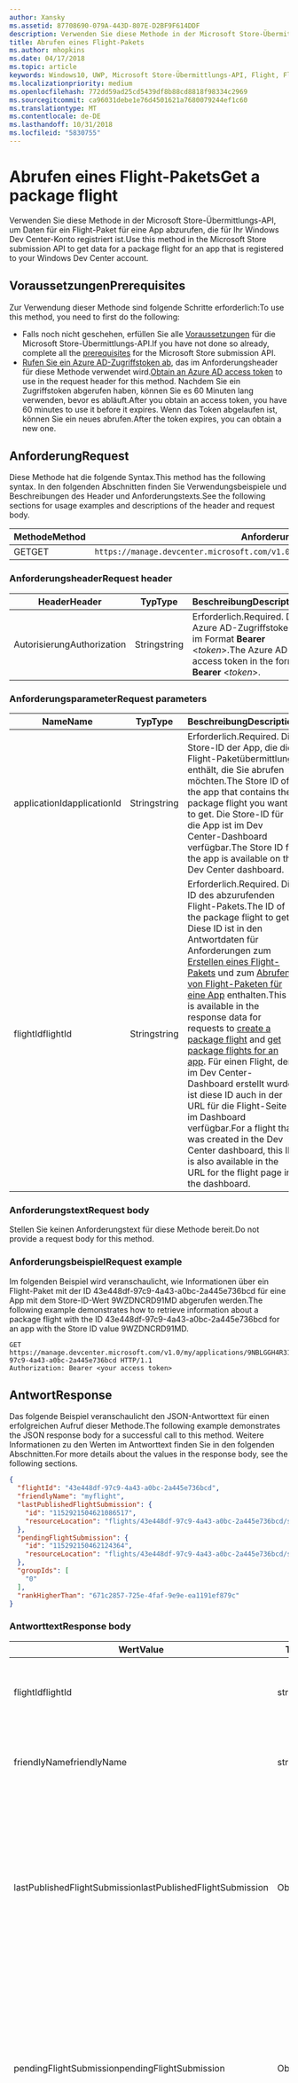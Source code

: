 ```yaml
---
author: Xansky
ms.assetid: 87708690-079A-443D-807E-D2BF9F614DDF
description: Verwenden Sie diese Methode in der Microsoft Store-Übermittlungs-API, um Daten für ein Flight-Paket für eine App abzurufen, die für Ihr Windows Dev Center-Konto registriert ist.
title: Abrufen eines Flight-Pakets
ms.author: mhopkins
ms.date: 04/17/2018
ms.topic: article
keywords: Windows10, UWP, Microsoft Store-Übermittlungs-API, Flight, Flight-Pakete
ms.localizationpriority: medium
ms.openlocfilehash: 772dd59ad25cd5439df8b88cd8818f98334c2969
ms.sourcegitcommit: ca96031debe1e76d4501621a7680079244ef1c60
ms.translationtype: MT
ms.contentlocale: de-DE
ms.lasthandoff: 10/31/2018
ms.locfileid: "5830755"
---
```

# <a name="get-a-package-flight"></a><span data-ttu-id="2fbb5-104">Abrufen eines Flight-Pakets</span><span class="sxs-lookup"><span data-stu-id="2fbb5-104">Get a package flight</span></span>

<span data-ttu-id="2fbb5-105">Verwenden Sie diese Methode in der Microsoft Store-Übermittlungs-API, um Daten für ein Flight-Paket für eine App abzurufen, die für Ihr Windows Dev Center-Konto registriert ist.</span><span class="sxs-lookup"><span data-stu-id="2fbb5-105">Use this method in the Microsoft Store submission API to get data for a package flight for an app that is registered to your Windows Dev Center account.</span></span>

## <a name="prerequisites"></a><span data-ttu-id="2fbb5-106">Voraussetzungen</span><span class="sxs-lookup"><span data-stu-id="2fbb5-106">Prerequisites</span></span>

<span data-ttu-id="2fbb5-107">Zur Verwendung dieser Methode sind folgende Schritte erforderlich:</span><span class="sxs-lookup"><span data-stu-id="2fbb5-107">To use this method, you need to first do the following:</span></span>

* <span data-ttu-id="2fbb5-108">Falls noch nicht geschehen, erfüllen Sie alle [Voraussetzungen](create-and-manage-submissions-using-windows-store-services.md#prerequisites) für die Microsoft Store-Übermittlungs-API.</span><span class="sxs-lookup"><span data-stu-id="2fbb5-108">If you have not done so already, complete all the [prerequisites](create-and-manage-submissions-using-windows-store-services.md#prerequisites) for the Microsoft Store submission API.</span></span>
* <span data-ttu-id="2fbb5-109">[Rufen Sie ein Azure AD-Zugriffstoken ab](create-and-manage-submissions-using-windows-store-services.md#obtain-an-azure-ad-access-token), das im Anforderungsheader für diese Methode verwendet wird.</span><span class="sxs-lookup"><span data-stu-id="2fbb5-109">[Obtain an Azure AD access token](create-and-manage-submissions-using-windows-store-services.md#obtain-an-azure-ad-access-token) to use in the request header for this method.</span></span> <span data-ttu-id="2fbb5-110">Nachdem Sie ein Zugriffstoken abgerufen haben, können Sie es 60 Minuten lang verwenden, bevor es abläuft.</span><span class="sxs-lookup"><span data-stu-id="2fbb5-110">After you obtain an access token, you have 60 minutes to use it before it expires.</span></span> <span data-ttu-id="2fbb5-111">Wenn das Token abgelaufen ist, können Sie ein neues abrufen.</span><span class="sxs-lookup"><span data-stu-id="2fbb5-111">After the token expires, you can obtain a new one.</span></span>

## <a name="request"></a><span data-ttu-id="2fbb5-112">Anforderung</span><span class="sxs-lookup"><span data-stu-id="2fbb5-112">Request</span></span>

<span data-ttu-id="2fbb5-113">Diese Methode hat die folgende Syntax.</span><span class="sxs-lookup"><span data-stu-id="2fbb5-113">This method has the following syntax.</span></span> <span data-ttu-id="2fbb5-114">In den folgenden Abschnitten finden Sie Verwendungsbeispiele und Beschreibungen des Header und Anforderungstexts.</span><span class="sxs-lookup"><span data-stu-id="2fbb5-114">See the following sections for usage examples and descriptions of the header and request body.</span></span>

| <span data-ttu-id="2fbb5-115">Methode</span><span class="sxs-lookup"><span data-stu-id="2fbb5-115">Method</span></span> | <span data-ttu-id="2fbb5-116">Anforderungs-URI</span><span class="sxs-lookup"><span data-stu-id="2fbb5-116">Request URI</span></span>                                                      |
|--------|------------------------------------------------------------------|
| <span data-ttu-id="2fbb5-117">GET</span><span class="sxs-lookup"><span data-stu-id="2fbb5-117">GET</span></span>    | ```https://manage.devcenter.microsoft.com/v1.0/my/applications/{applicationId}/flights/{flightId}``` |


### <a name="request-header"></a><span data-ttu-id="2fbb5-118">Anforderungsheader</span><span class="sxs-lookup"><span data-stu-id="2fbb5-118">Request header</span></span>

| <span data-ttu-id="2fbb5-119">Header</span><span class="sxs-lookup"><span data-stu-id="2fbb5-119">Header</span></span>        | <span data-ttu-id="2fbb5-120">Typ</span><span class="sxs-lookup"><span data-stu-id="2fbb5-120">Type</span></span>   | <span data-ttu-id="2fbb5-121">Beschreibung</span><span class="sxs-lookup"><span data-stu-id="2fbb5-121">Description</span></span>                                                                 |
|---------------|--------|-----------------------------------------------------------------------------|
| <span data-ttu-id="2fbb5-122">Autorisierung</span><span class="sxs-lookup"><span data-stu-id="2fbb5-122">Authorization</span></span> | <span data-ttu-id="2fbb5-123">String</span><span class="sxs-lookup"><span data-stu-id="2fbb5-123">string</span></span> | <span data-ttu-id="2fbb5-124">Erforderlich.</span><span class="sxs-lookup"><span data-stu-id="2fbb5-124">Required.</span></span> <span data-ttu-id="2fbb5-125">Das Azure AD-Zugriffstoken im Format **Bearer** &lt;*token*&gt;.</span><span class="sxs-lookup"><span data-stu-id="2fbb5-125">The Azure AD access token in the form **Bearer** &lt;*token*&gt;.</span></span> |


### <a name="request-parameters"></a><span data-ttu-id="2fbb5-126">Anforderungsparameter</span><span class="sxs-lookup"><span data-stu-id="2fbb5-126">Request parameters</span></span>

| <span data-ttu-id="2fbb5-127">Name</span><span class="sxs-lookup"><span data-stu-id="2fbb5-127">Name</span></span>        | <span data-ttu-id="2fbb5-128">Typ</span><span class="sxs-lookup"><span data-stu-id="2fbb5-128">Type</span></span>   | <span data-ttu-id="2fbb5-129">Beschreibung</span><span class="sxs-lookup"><span data-stu-id="2fbb5-129">Description</span></span>                                                                 |
|---------------|--------|-----------------------------------------------------------------------------|
| <span data-ttu-id="2fbb5-130">applicationId</span><span class="sxs-lookup"><span data-stu-id="2fbb5-130">applicationId</span></span> | <span data-ttu-id="2fbb5-131">String</span><span class="sxs-lookup"><span data-stu-id="2fbb5-131">string</span></span> | <span data-ttu-id="2fbb5-132">Erforderlich.</span><span class="sxs-lookup"><span data-stu-id="2fbb5-132">Required.</span></span> <span data-ttu-id="2fbb5-133">Die Store-ID der App, die die Flight-Paketübermittlung enthält, die Sie abrufen möchten.</span><span class="sxs-lookup"><span data-stu-id="2fbb5-133">The Store ID of the app that contains the package flight you want to get.</span></span> <span data-ttu-id="2fbb5-134">Die Store-ID für die App ist im Dev Center-Dashboard verfügbar.</span><span class="sxs-lookup"><span data-stu-id="2fbb5-134">The Store ID for the app is available on the Dev Center dashboard.</span></span>  |
| <span data-ttu-id="2fbb5-135">flightId</span><span class="sxs-lookup"><span data-stu-id="2fbb5-135">flightId</span></span> | <span data-ttu-id="2fbb5-136">String</span><span class="sxs-lookup"><span data-stu-id="2fbb5-136">string</span></span> | <span data-ttu-id="2fbb5-137">Erforderlich.</span><span class="sxs-lookup"><span data-stu-id="2fbb5-137">Required.</span></span> <span data-ttu-id="2fbb5-138">Die ID des abzurufenden Flight-Pakets.</span><span class="sxs-lookup"><span data-stu-id="2fbb5-138">The ID of the package flight to get.</span></span> <span data-ttu-id="2fbb5-139">Diese ID ist in den Antwortdaten für Anforderungen zum [Erstellen eines Flight-Pakets](create-a-flight.md) und zum [Abrufen von Flight-Paketen für eine App](get-flights-for-an-app.md) enthalten.</span><span class="sxs-lookup"><span data-stu-id="2fbb5-139">This ID is available in the response data for requests to [create a package flight](create-a-flight.md) and [get package flights for an app](get-flights-for-an-app.md).</span></span> <span data-ttu-id="2fbb5-140">Für einen Flight, der im Dev Center-Dashboard erstellt wurde, ist diese ID auch in der URL für die Flight-Seite im Dashboard verfügbar.</span><span class="sxs-lookup"><span data-stu-id="2fbb5-140">For a flight that was created in the Dev Center dashboard, this ID is also available in the URL for the flight page in the dashboard.</span></span>  |


### <a name="request-body"></a><span data-ttu-id="2fbb5-141">Anforderungstext</span><span class="sxs-lookup"><span data-stu-id="2fbb5-141">Request body</span></span>

<span data-ttu-id="2fbb5-142">Stellen Sie keinen Anforderungstext für diese Methode bereit.</span><span class="sxs-lookup"><span data-stu-id="2fbb5-142">Do not provide a request body for this method.</span></span>

### <a name="request-example"></a><span data-ttu-id="2fbb5-143">Anforderungsbeispiel</span><span class="sxs-lookup"><span data-stu-id="2fbb5-143">Request example</span></span>

<span data-ttu-id="2fbb5-144">Im folgenden Beispiel wird veranschaulicht, wie Informationen über ein Flight-Paket mit der ID 43e448df-97c9-4a43-a0bc-2a445e736bcd für eine App mit dem Store-ID-Wert 9WZDNCRD91MD abgerufen werden.</span><span class="sxs-lookup"><span data-stu-id="2fbb5-144">The following example demonstrates how to retrieve information about a package flight with the ID 43e448df-97c9-4a43-a0bc-2a445e736bcd for an app with the Store ID value 9WZDNCRD91MD.</span></span>

```
GET https://manage.devcenter.microsoft.com/v1.0/my/applications/9NBLGGH4R315/flights/43e448df-97c9-4a43-a0bc-2a445e736bcd HTTP/1.1
Authorization: Bearer <your access token>
```

## <a name="response"></a><span data-ttu-id="2fbb5-145">Antwort</span><span class="sxs-lookup"><span data-stu-id="2fbb5-145">Response</span></span>

<span data-ttu-id="2fbb5-146">Das folgende Beispiel veranschaulicht den JSON-Antworttext für einen erfolgreichen Aufruf dieser Methode.</span><span class="sxs-lookup"><span data-stu-id="2fbb5-146">The following example demonstrates the JSON response body for a successful call to this method.</span></span> <span data-ttu-id="2fbb5-147">Weitere Informationen zu den Werten im Antworttext finden Sie in den folgenden Abschnitten.</span><span class="sxs-lookup"><span data-stu-id="2fbb5-147">For more details about the values in the response body, see the following sections.</span></span>

```json
{
  "flightId": "43e448df-97c9-4a43-a0bc-2a445e736bcd",
  "friendlyName": "myflight",
  "lastPublishedFlightSubmission": {
    "id": "1152921504621086517",
    "resourceLocation": "flights/43e448df-97c9-4a43-a0bc-2a445e736bcd/submissions/1152921504621086517"
  },
  "pendingFlightSubmission": {
    "id": "115292150462124364",
    "resourceLocation": "flights/43e448df-97c9-4a43-a0bc-2a445e736bcd/submissions/1152921504621243647"
  },
  "groupIds": [
    "0"
  ],
  "rankHigherThan": "671c2857-725e-4faf-9e9e-ea1191ef879c"
}
```

### <a name="response-body"></a><span data-ttu-id="2fbb5-148">Antworttext</span><span class="sxs-lookup"><span data-stu-id="2fbb5-148">Response body</span></span>

| <span data-ttu-id="2fbb5-149">Wert</span><span class="sxs-lookup"><span data-stu-id="2fbb5-149">Value</span></span>      | <span data-ttu-id="2fbb5-150">Typ</span><span class="sxs-lookup"><span data-stu-id="2fbb5-150">Type</span></span>   | <span data-ttu-id="2fbb5-151">Beschreibung</span><span class="sxs-lookup"><span data-stu-id="2fbb5-151">Description</span></span>                                                                                                                                                                                                                                                                         |
|------------|--------|----------------------------------------------------------------------------------------------------------------------------------------------------------------------------------------------------------------------------------------------------------------------------------------|
| <span data-ttu-id="2fbb5-152">flightId</span><span class="sxs-lookup"><span data-stu-id="2fbb5-152">flightId</span></span>            | <span data-ttu-id="2fbb5-153">string</span><span class="sxs-lookup"><span data-stu-id="2fbb5-153">string</span></span>  | <span data-ttu-id="2fbb5-154">Die ID für das Flight-Paket.</span><span class="sxs-lookup"><span data-stu-id="2fbb5-154">The ID for the package flight.</span></span> <span data-ttu-id="2fbb5-155">Dieser Wert wird von Dev Center bereitgestellt.</span><span class="sxs-lookup"><span data-stu-id="2fbb5-155">This value is supplied by Dev Center.</span></span>  |
| <span data-ttu-id="2fbb5-156">friendlyName</span><span class="sxs-lookup"><span data-stu-id="2fbb5-156">friendlyName</span></span>           | <span data-ttu-id="2fbb5-157">string</span><span class="sxs-lookup"><span data-stu-id="2fbb5-157">string</span></span>  | <span data-ttu-id="2fbb5-158">Der Name des Flight-Pakets nach Vorgabe des Entwicklers.</span><span class="sxs-lookup"><span data-stu-id="2fbb5-158">The name of the package flight, as specified by the developer.</span></span>   |  
| <span data-ttu-id="2fbb5-159">lastPublishedFlightSubmission</span><span class="sxs-lookup"><span data-stu-id="2fbb5-159">lastPublishedFlightSubmission</span></span>       | <span data-ttu-id="2fbb5-160">Objekt</span><span class="sxs-lookup"><span data-stu-id="2fbb5-160">object</span></span> | <span data-ttu-id="2fbb5-161">Ein Objekt, das Informationen über die letzte veröffentlichte Übermittlung für das Flight-Paket enthält.</span><span class="sxs-lookup"><span data-stu-id="2fbb5-161">An object that provides information about the last published submission for the package flight.</span></span> <span data-ttu-id="2fbb5-162">Weitere Informationen finden Sie unten im Abschnitt [Übermittlungsobjekt](#submission_object).</span><span class="sxs-lookup"><span data-stu-id="2fbb5-162">For more information, see the [Submission object](#submission_object) section below.</span></span>  |
| <span data-ttu-id="2fbb5-163">pendingFlightSubmission</span><span class="sxs-lookup"><span data-stu-id="2fbb5-163">pendingFlightSubmission</span></span>        | <span data-ttu-id="2fbb5-164">Objekt</span><span class="sxs-lookup"><span data-stu-id="2fbb5-164">object</span></span>  |  <span data-ttu-id="2fbb5-165">Ein Objekt, das Informationen über die aktuell ausstehende Übermittlung für das Flight-Paket enthält.</span><span class="sxs-lookup"><span data-stu-id="2fbb5-165">An object that provides information about the current pending submission for the package flight.</span></span> <span data-ttu-id="2fbb5-166">Weitere Informationen finden Sie unten im Abschnitt [Übermittlungsobjekt](#submission_object).</span><span class="sxs-lookup"><span data-stu-id="2fbb5-166">For more information, see the [Submission object](#submission_object) section below.</span></span>  |   
| <span data-ttu-id="2fbb5-167">groupIds</span><span class="sxs-lookup"><span data-stu-id="2fbb5-167">groupIds</span></span>           | <span data-ttu-id="2fbb5-168">array</span><span class="sxs-lookup"><span data-stu-id="2fbb5-168">array</span></span>  | <span data-ttu-id="2fbb5-169">Ein Array von Zeichenfolgen, die die IDs der Test-Flight-Gruppen enthalten, die dem Flight-Paket zugeordnet sind.</span><span class="sxs-lookup"><span data-stu-id="2fbb5-169">An array of strings that contain the IDs of the flight groups that are associated with the package flight.</span></span> <span data-ttu-id="2fbb5-170">Weitere Informationen zu Test-Flight-Gruppen finden Sie unter [Flight-Pakete](https://msdn.microsoft.com/windows/uwp/publish/package-flights).</span><span class="sxs-lookup"><span data-stu-id="2fbb5-170">For more information about flight groups, see [Package flights](https://msdn.microsoft.com/windows/uwp/publish/package-flights).</span></span>   |
| <span data-ttu-id="2fbb5-171">rankHigherThan</span><span class="sxs-lookup"><span data-stu-id="2fbb5-171">rankHigherThan</span></span>           | <span data-ttu-id="2fbb5-172">string</span><span class="sxs-lookup"><span data-stu-id="2fbb5-172">string</span></span>  | <span data-ttu-id="2fbb5-173">Der Anzeigename des Flight-Pakets, das den unmittelbar niedrigeren Rang als das aktuelle Flight-Paket erhält.</span><span class="sxs-lookup"><span data-stu-id="2fbb5-173">The friendly name of the package flight that is ranked immediately lower than the current package flight.</span></span> <span data-ttu-id="2fbb5-174">Weitere Informationen zur Bewertung von Test-Flight-Gruppen finden Sie unter [Flight-Pakete](https://msdn.microsoft.com/windows/uwp/publish/package-flights).</span><span class="sxs-lookup"><span data-stu-id="2fbb5-174">For more information about ranking flight groups, see [Package flights](https://msdn.microsoft.com/windows/uwp/publish/package-flights).</span></span>  |


<span id="submission_object" />

### <a name="submission-object"></a><span data-ttu-id="2fbb5-175">Übermittlungsobjekt</span><span class="sxs-lookup"><span data-stu-id="2fbb5-175">Submission object</span></span>

<span data-ttu-id="2fbb5-176">Die Werte *LastPublishedFlightSubmission* und *PendingFlightSubmission* im Antworttext enthalten Objekte mit Ressourceninformationen über eine Übermittlung für das Flight-Paket.</span><span class="sxs-lookup"><span data-stu-id="2fbb5-176">The *lastPublishedFlightSubmission* and *pendingFlightSubmission* values in the response body contain objects that provide resource information about a submission for the package flight.</span></span> <span data-ttu-id="2fbb5-177">Diese Objekte enthalten folgende Werte.</span><span class="sxs-lookup"><span data-stu-id="2fbb5-177">These objects have the following values.</span></span>

| <span data-ttu-id="2fbb5-178">Wert</span><span class="sxs-lookup"><span data-stu-id="2fbb5-178">Value</span></span>           | <span data-ttu-id="2fbb5-179">Typ</span><span class="sxs-lookup"><span data-stu-id="2fbb5-179">Type</span></span>    | <span data-ttu-id="2fbb5-180">Beschreibung</span><span class="sxs-lookup"><span data-stu-id="2fbb5-180">Description</span></span>                                                                                                                                                                                                                          |
|-----------------|---------|--------------------------------------------------------------------------------------------------------------------------------------------------------------------------------------------------------------------------------------|
| <span data-ttu-id="2fbb5-181">id</span><span class="sxs-lookup"><span data-stu-id="2fbb5-181">id</span></span>            | <span data-ttu-id="2fbb5-182">string</span><span class="sxs-lookup"><span data-stu-id="2fbb5-182">string</span></span>  | <span data-ttu-id="2fbb5-183">Die ID der Übermittlung.</span><span class="sxs-lookup"><span data-stu-id="2fbb5-183">The ID of the submission.</span></span>    |
| <span data-ttu-id="2fbb5-184">resourceLocation</span><span class="sxs-lookup"><span data-stu-id="2fbb5-184">resourceLocation</span></span>   | <span data-ttu-id="2fbb5-185">string</span><span class="sxs-lookup"><span data-stu-id="2fbb5-185">string</span></span>  | <span data-ttu-id="2fbb5-186">Ein relativer Pfad, den Sie an den Basisanforderungs-URI ```https://manage.devcenter.microsoft.com/v1.0/my/``` anfügen können, um die vollständigen Daten für die Übermittlung abzurufen.</span><span class="sxs-lookup"><span data-stu-id="2fbb5-186">A relative path that you can append to the base ```https://manage.devcenter.microsoft.com/v1.0/my/``` request URI to retrieve the complete data for the submission.</span></span>               |


## <a name="error-codes"></a><span data-ttu-id="2fbb5-187">Fehlercodes</span><span class="sxs-lookup"><span data-stu-id="2fbb5-187">Error codes</span></span>

<span data-ttu-id="2fbb5-188">Wenn die Anforderung nicht erfolgreich abgeschlossen werden kann, enthält die Antwort einen der folgenden HTTP-Fehlercodes.</span><span class="sxs-lookup"><span data-stu-id="2fbb5-188">If the request cannot be successfully completed, the response will contain one of the following HTTP error codes.</span></span>

| <span data-ttu-id="2fbb5-189">Fehlercode</span><span class="sxs-lookup"><span data-stu-id="2fbb5-189">Error code</span></span> |  <span data-ttu-id="2fbb5-190">Beschreibung</span><span class="sxs-lookup"><span data-stu-id="2fbb5-190">Description</span></span>     |
|--------|---------------------  |
| <span data-ttu-id="2fbb5-191">400</span><span class="sxs-lookup"><span data-stu-id="2fbb5-191">400</span></span>  | <span data-ttu-id="2fbb5-192">Die Anforderung ist ungültig.</span><span class="sxs-lookup"><span data-stu-id="2fbb5-192">The request is invalid.</span></span> |
| <span data-ttu-id="2fbb5-193">404</span><span class="sxs-lookup"><span data-stu-id="2fbb5-193">404</span></span>  | <span data-ttu-id="2fbb5-194">Das angegebene Flight-Paket konnte nicht gefunden werden.</span><span class="sxs-lookup"><span data-stu-id="2fbb5-194">The specified package flight could not be found.</span></span>   |   
| <span data-ttu-id="2fbb5-195">409</span><span class="sxs-lookup"><span data-stu-id="2fbb5-195">409</span></span>  | <span data-ttu-id="2fbb5-196">Die App verwendet eine Dev Center-Dashboard-Funktion, die [derzeit nicht von der Microsoft Store-Übermittlungs-API unterstützt wird](create-and-manage-submissions-using-windows-store-services.md#not_supported).</span><span class="sxs-lookup"><span data-stu-id="2fbb5-196">The app uses a Dev Center dashboard feature that is [currently not supported by the Microsoft Store submission API](create-and-manage-submissions-using-windows-store-services.md#not_supported).</span></span> |                                                                                                 


## <a name="related-topics"></a><span data-ttu-id="2fbb5-197">Verwandte Themen</span><span class="sxs-lookup"><span data-stu-id="2fbb5-197">Related topics</span></span>

* [<span data-ttu-id="2fbb5-198">Erstellen und Verwalten von Übermittlungen mit Microsoft Store-Diensten</span><span class="sxs-lookup"><span data-stu-id="2fbb5-198">Create and manage submissions using Microsoft Store services</span></span>](create-and-manage-submissions-using-windows-store-services.md)
* [<span data-ttu-id="2fbb5-199">Erstellen eines Flight-Pakets</span><span class="sxs-lookup"><span data-stu-id="2fbb5-199">Create a package flight</span></span>](create-a-flight.md)
* [<span data-ttu-id="2fbb5-200">Löschen eines Flight-Pakets</span><span class="sxs-lookup"><span data-stu-id="2fbb5-200">Delete a package flight</span></span>](delete-a-flight.md)

